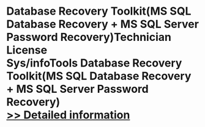 # Database Recovery Toolkit(MS SQL Database Recovery + MS SQL Server Password Recovery)Technician License<br />Sys/infoTools Database Recovery Toolkit(MS SQL Database Recovery + MS SQL Server Password Recovery)<br />[>> Detailed information](https://secure.shareit.com/shareit/product.html?productid=300725599&affiliateid=200057808)
